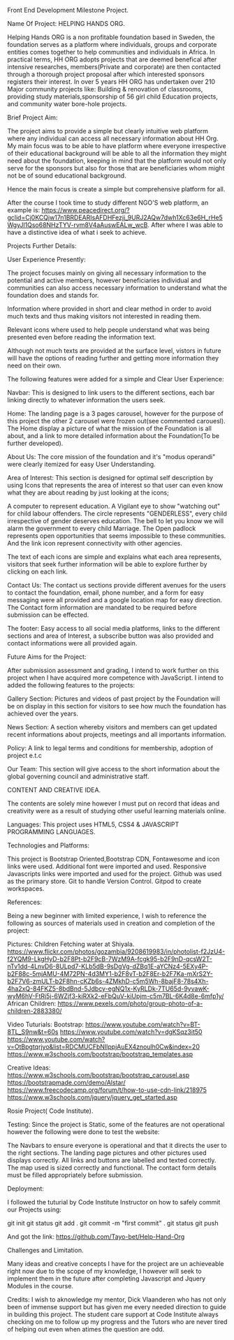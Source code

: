 
Front End Development Milestone Project.

Name Of Project: HELPING HANDS ORG.

Helping Hands ORG is a non profitable foundation based in Sweden, the foundation serves as a platform where individuals, 
groups and corporate entities comes together to help communities and individuals in Africa. In practical terms, HH ORG adopts projects that are deemed
benefical after intensive researches, members(Private and corporate) are then contacted through a thorough project proposal after which interested sponsors registers their interest.
In over 5 years HH ORG has undertaken over 210 Major community projects like: Building & renovation of classrooms, providing study materials,sponsorship of 56 girl child Education projects, and community water bore-hole projects.


Brief Project Aim:

The project aims to provide a simple but clearly intuitive web platform where any individual can access all necessary information about HH Org.
My main focus was to be able to have platform where everyone irrespective of their educational background will be able to all the information they might need
about the foundation, keeping in mind that the platform would not only serve for the sponsors but also for those that are beneficiaries whom 
might not be of sound educational background.

Hence the main focus is create a simple but comprehensive platform for all.

After the course I took time to study different NGO'S web platform, an example is: https://www.peacedirect.org/?gclid=Cj0KCQjw17n1BRDEARIsAFDHFezjj_9URJ2AQw7dwh1Xc63e6H_rHe5WgyJl1Qso68NHzTYV-rvm8V4aAuswEALw_wcB.
After where I was able to have a distinctive idea of what i seek to achieve.

Projects Further Details:

User Experience Presently:


The project focuses mainly on giving all necessary information to the potential and active members, however beneficiaries individual and communities can also
access necessary information to understand what the foundation does and stands for.

Information where provided in short and clear method in order to avoid much texts and thus making visitors not interested in reading them.

Relevant icons where used to help people understand what was being presented even before reading the information text.

Although not much texts are provided at the surface level, vistors in future will have the options of reading further and getting more information they need on their own.

The following features were added for a simple and Clear User Experience:

Navbar: This is designed to link users to the different sections, each bar linking directly to whatever information the users seek. 

Home: The landing page is a 3 pages carousel, however for the purpose of this project the other 2 carousel were frozen out(see commented carouesl).
The Home display a picture of what the mission of the Foundation is all about, and a link to more detailed information about the Foundation(To be further developed).

About Us: The core mission of the foundation and it's "modus operandi" were clearly itemized for easy User Understanding.

Area of Interest: This section is designed for optimal self description by using Icons that represents the area of interest so that user can even
know what they are about reading by just looking at the icons;

A computer to represent education.
A Vigilant eye to show "watching out" for child labour offenders.
The circle represents "GENDERLESS", every child irrespective of gender deserves education.
The bell to let you know we will alarm the government to every child Marriage.
The Open padlock represents open opportunities that seems impossible to these communities.
And the link icon represent connectivity with other agencies.

The text of each icons are simple and explains what each area represents, 
visitors that seek further information will be able to explore further by clicking on each link.

Contact Us: The contact us sections provide different avenues for the users to contact the foundation, email, phone number, and a form for easy messaging were all provided
and a google location map for easy direction. The Contact form information are mandated to be required before submission can be effected.

The footer: Easy access to all social media platforms, links to the different sections and area of Interest, a subscribe button was also provided
and contact informations were all provided again.


Future Aims for the Project:

After submission assessment and grading, I intend to work further on this project when I have acquired more competence with JavaScript. 
I intend to added the following features to the projects:

Gallery Section: Pictures and videos of past project by the Foundation will be on display in this section for visitors to see how much the foundation has achieved over the years.

News Section: A section whereby visitors and members can get updated recent informations about projects, meetings and all importants information.

Policy: A link to legal terms and conditions for membership, adoption of project e.t.c

Our Team: This section will give access to the short information about the global governing council and administrative staff.


CONTENT AND CREATIVE IDEA.

The contents are solely mine however I must put on record that ideas and creativity were as a result of studying other useful learning materials online.

Languages: This project uses HTML5, CSS4 & JAVASCRIPT PROGRAMMING LANGUAGES.

Technologies and Platforms:

This project is Bootstrap Oriented,Bootstrap CDN, Fontawesome and icon links were used.
Additional font were imported and used.
Responsive Javascripts links were imported and used for the project.
Github was used as the primary store.
Git to handle Version Control.
Gitpod to create workspaces.

References:

Being a new beginner with limited experience, I wish to reference the following as sources of materials used in creation and completion of the project:

Pictures: 
Children Fetching water at Shiyala.
https://www.flickr.com/photos/gozambia/9208619983/in/photolist-f2JzU4-f2YQM9-LkgHyD-b2F8Pt-b2F9cB-7WzM9A-fcgk95-b2F9nD-qcsW2T-nTv1dd-4LnvD6-8ULpd7-KLb5dB-9sDgVg-dZBq1E-aYCNz4-5EXy4P-b2F88c-5mjAMU-4M72PN-4d3MY1-b2F8vT-b2F8Er-b2F7Ka-mXrS2Y-b2F7V6-zmULT-b2F8hn-cKZb6s-4ZMkhD-c5m5Wh-8bajF8-78s4Xh-4ha2xQ-84FKZ5-8bdBnd-5Jdbcy-egNQ1x-KyRLDk-7TU65d-9yvawK-wyM6hV-FtRj5j-6WZjf3-kiRXk2-eFbQuV-kiUpjm-c5m7BL-6K4d8e-6mfp1y/
African Children:
https://www.pexels.com/photo/group-photo-of-a-children-2883380/

Video Tuturials:
Bootstrap:
https://www.youtube.com/watch?v=BT-8TL_S9nw&t=60s
https://www.youtube.com/watch?v=dgKSqz3it50
https://www.youtube.com/watch?v=OtBpgtqrjyo&list=RDCMUCFbNIlppjAuEX4znoulh0Cw&index=20
https://www.w3schools.com/bootstrap/bootstrap_templates.asp

Creative Ideas:
https://www.w3schools.com/bootstrap/bootstrap_carousel.asp
https://bootstrapmade.com/demo/Alstar/
https://www.freecodecamp.org/forum/t/how-to-use-cdn-link/218975
https://www.w3schools.com/jquery/jquery_get_started.asp

Rosie Project( Code Institute).

Testing:
Since the project is Static, some of the features are not operational however the following were done to test the website:

The Navbars to ensure everyone is operational and that it directs the user to the right sections.
The landing page pictures and other pictures used displays correctly.
All links and buttons are labelled and texted correctly.
The map used is sized correctly and functional.
The contact form details must be filled appropriately before submission.

Deployment:

I followed the tuturial by Code Institute Instructor on how to safely commit our Projects using:

git init
git status
git add .
git commit -m "first commit" .
git status
git push

And got the link:
https://github.com/Tayo-bet/Help-Hand-Org

Challenges and Limitation.

Many ideas and creative concepts I have for the project are un achieveable right now due to the scope of my knowledge, I however will seek to implement them in the future after completing Javascript and Jquery Modules in the course.


Credits:
I wish to aknowledge my mentor, Dick Vlaanderen who has not only been of immense support but has given me every needed direction to guide in building this project. The student care support at Code Institute always checking on me to follow up my progress and the Tutors who are never tired of helping out even when atimes the question are odd.








